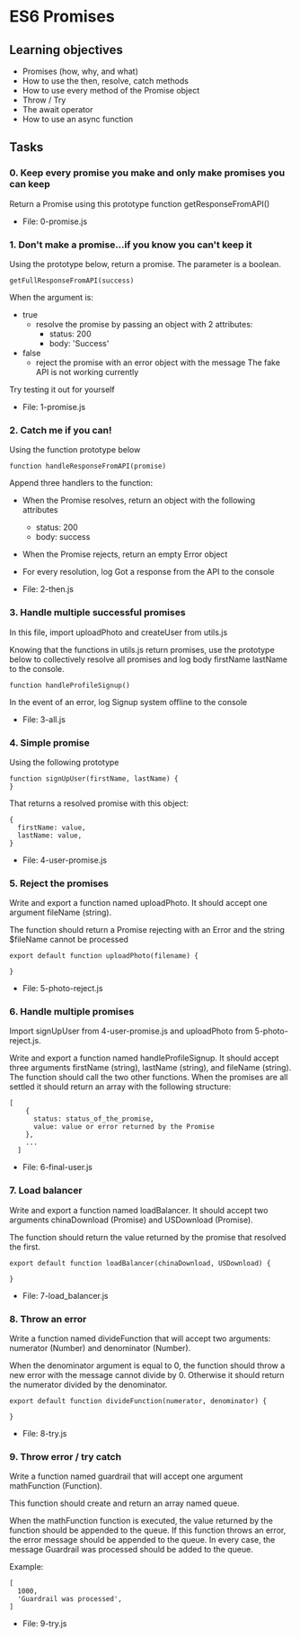 # ES6 Promises

## Learning objectives

- Promises (how, why, and what)
- How to use the then, resolve, catch methods
- How to use every method of the Promise object
- Throw / Try
- The await operator
- How to use an async function

## Tasks

### 0. Keep every promise you make and only make promises you can keep

Return a Promise using this prototype function getResponseFromAPI()

- File: 0-promise.js

### 1. Don't make a promise...if you know you can't keep it

Using the prototype below, return a promise. The parameter is a boolean.

    getFullResponseFromAPI(success)

When the argument is:

- true
  - resolve the promise by passing an object with 2 attributes:
    - status: 200
    - body: 'Success'
- false
  - reject the promise with an error object with the message The fake API is not working currently

Try testing it out for yourself

- File: 1-promise.js

### 2. Catch me if you can!

Using the function prototype below

    function handleResponseFromAPI(promise)

Append three handlers to the function:

- When the Promise resolves, return an object with the following attributes
  - status: 200
  - body: success
- When the Promise rejects, return an empty Error object
- For every resolution, log Got a response from the API to the console

- File: 2-then.js

### 3. Handle multiple successful promises

In this file, import uploadPhoto and createUser from utils.js

Knowing that the functions in utils.js return promises, use the prototype below to collectively resolve all promises and log body firstName lastName to the console.

    function handleProfileSignup()

In the event of an error, log Signup system offline to the console

- File: 3-all.js

### 4. Simple promise

Using the following prototype

```
function signUpUser(firstName, lastName) {
}
```

That returns a resolved promise with this object:

```
{
  firstName: value,
  lastName: value,
}
```

- File: 4-user-promise.js

### 5. Reject the promises

Write and export a function named uploadPhoto. It should accept one argument fileName (string).

The function should return a Promise rejecting with an Error and the string $fileName cannot be processed

```
export default function uploadPhoto(filename) {

}
```

- File: 5-photo-reject.js

### 6. Handle multiple promises

Import signUpUser from 4-user-promise.js and uploadPhoto from 5-photo-reject.js.

Write and export a function named handleProfileSignup. It should accept three arguments firstName (string), lastName (string), and fileName (string). The function should call the two other functions. When the promises are all settled it should return an array with the following structure:

```
[
    {
      status: status_of_the_promise,
      value: value or error returned by the Promise
    },
    ...
  ]
```

- File: 6-final-user.js

### 7. Load balancer

Write and export a function named loadBalancer. It should accept two arguments chinaDownload (Promise) and USDownload (Promise).

The function should return the value returned by the promise that resolved the first.

```
export default function loadBalancer(chinaDownload, USDownload) {

}
```

- File: 7-load_balancer.js

### 8. Throw an error

Write a function named divideFunction that will accept two arguments: numerator (Number) and denominator (Number).

When the denominator argument is equal to 0, the function should throw a new error with the message cannot divide by 0. Otherwise it should return the numerator divided by the denominator.

```
export default function divideFunction(numerator, denominator) {

}
```

- File: 8-try.js

### 9. Throw error / try catch

Write a function named guardrail that will accept one argument mathFunction (Function).

This function should create and return an array named queue.

When the mathFunction function is executed, the value returned by the function should be appended to the queue. If this function throws an error, the error message should be appended to the queue. In every case, the message Guardrail was processed should be added to the queue.

Example:

```
[
  1000,
  'Guardrail was processed',
]
```

- File: 9-try.js
